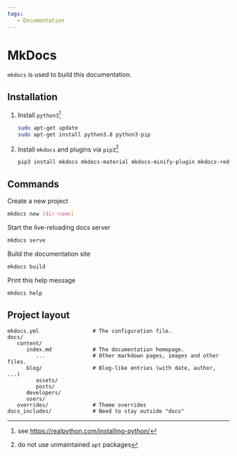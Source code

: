 ```yaml
---
tags:
   - Documentation
---
```


# MkDocs

`mkdocs` is used to build this documentation.

## Installation

1. Install `python3`[^1]

    ```bash
    sudo apt-get update
    sudo apt-get install python3.8 python3-pip
    ```

2. Install `mkdocs` and plugins via `pip3`[^2]

    ```bash
    pip3 install mkdocs mkdocs-material mkdocs-minify-plugin mkdocs-redirects
    ```

## Commands

Create a new project

```bash 
mkdocs new [dir-name]
```

Start the live-reloading docs server

```bash 
mkdocs serve
```

Build the documentation site

```bash 
mkdocs build
```

Print this help message

```bash 
mkdocs help
```

## Project layout

```
mkdocs.yml                 # The configuration file.
docs/
   content/
      index.md             # The documentation homepage.
         ...               # Other markdown pages, images and other files.
      blog/                # Blog-like entries (with date, author, ...)
         assets/
         posts/
      developers/
      users/
   overrides/              # Theme overrides
docs_includes/             # Need to stay outside "docs"
```

[^1]: see https://realpython.com/installing-python/
[^2]: do not use unmaintained `apt` packages

